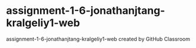 # assignment-1-6-jonathanjtang-kralgeliy1-web
assignment-1-6-jonathanjtang-kralgeliy1-web created by GitHub Classroom
